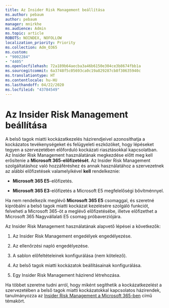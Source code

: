 ```yaml
---
title: Az Insider Risk Management beállítása
ms.author: pebaum
author: pebaum
manager: mnirkhe
ms.audience: Admin
ms.topic: article
ROBOTS: NOINDEX, NOFOLLOW
localization_priority: Priority
ms.collection: Adm_O365
ms.custom:
- "9002284"
- "4405"
ms.openlocfilehash: 72a189b64aecba3a46b6150e304ce3b8674fbb1a
ms.sourcegitcommit: 6a3748f5c05693ca0c19a829287cb8f30635940c
ms.translationtype: HT
ms.contentlocale: hu-HU
ms.lasthandoff: 04/22/2020
ms.locfileid: "43784549"
---
```

# <a name="set-up-insider-risk-management"></a>Az Insider Risk Management beállítása

A belső tagok miatti kockázatkezelés házirendjeivel azonosíthatja a kockázatos tevékenységeket és felügyeleti eszközöket, hogy lépéseket tegyen a szervezetében előforduló kockázati riasztásokkal kapcsolatban. Az Insider Risk Management használatának megkezdése előtt meg kell erősítenie a **Microsoft 365-előfizetését**. Az Insider Risk Management szolgáltatáshoz való hozzáféréshez és annak használatához a szervezetnek az alábbi előfizetések valamelyikével **kell** rendelkeznie:

- **Microsoft 365 E5**-előfizetés.

- **Microsoft 365 E3**-előfizetés a Microsoft E5 megfelelőségi bővítménnyel.

Ha nem rendelkezik meglévő **Microsoft 365 E5** csomaggal, és szeretné kipróbálni a belső tagok miatti kockázat kezelésére szolgáló funkciót, felveheti a Microsoft 365-öt a meglévő előfizetésébe, illetve előfizethet a Microsoft 365 Nagyvállalati E5 csomag próbaverziójára.

Az Insider Risk Management használatának alapvető lépései a következők:

1. Az Insider Risk Management engedélyek engedélyezése.

2. Az ellenőrzési napló engedélyezése.

3. A sablon előfeltételeinek konfigurálása (nem kötelező).

4. Az belső tagok miatti kockázatok beállításainak konfigurálása.

5. Egy Insider Risk Management házirend létrehozása.

Ha többet szeretne tudni arról, hogy miként segíthetik a kockázatkezelést a szervezetében a belső tagok miatti kockázatokkal kapcsolatos házirendek, tanulmányozza az [Insider Risk Management a Microsoft 365-ben](https://go.microsoft.com/fwlink/?linkid=2123907) című témakört.
